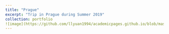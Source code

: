 ```yaml
---
title: "Prague"
excerpt: "Trip in Prague during Summer 2019"
collection: portfolio
![image](https://github.com/llyuan1994/academicpages.github.io/blob/master/images/Copenhagen.png)
---
```

